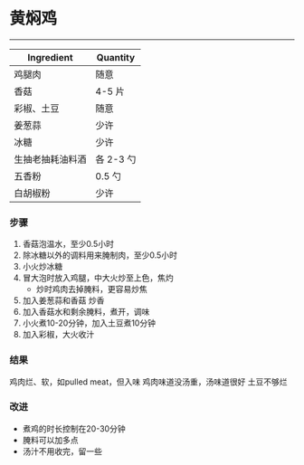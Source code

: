 # 黄焖鸡
---

| Ingredient | Quantity |
| ----------- | ----------- |
| 鸡腿肉 | 随意 |
| 香菇 | 4-5 片 |
| 彩椒、土豆 | 随意 |
| 姜葱蒜 | 少许 |
| 冰糖 | 少许 |
| 生抽老抽耗油料酒 | 各 2-3 勺 |
| 五香粉 | 0.5 勺 |
| 白胡椒粉 | 少许 |



### 步骤
1. 香菇泡温水，至少0.5小时
2. 除冰糖以外的调料用来腌制肉，至少0.5小时
3. 小火炒冰糖
4. 冒大泡时放入鸡腿，中大火炒至上色，焦灼
    - 炒时鸡肉去掉腌料，更容易炒焦 
5. 加入姜葱蒜和香菇 炒香
6. 加入香菇水和剩余腌料，煮开，调味
8. 小火煮10-20分钟，加入土豆煮10分钟
9. 加入彩椒，大火收汁



### 结果
鸡肉烂、软，如pulled meat，但入味
鸡肉味道没汤重，汤味道很好
土豆不够烂


### 改进
- 煮鸡的时长控制在20-30分钟
- 腌料可以加多点
- 汤汁不用收完，留一些